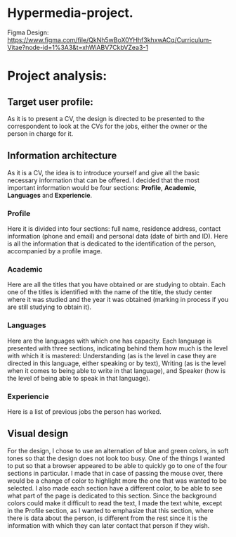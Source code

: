 # Hypermedia-project.
Figma Design: https://www.figma.com/file/QkNh5wBoX0YHhf3khxwACq/Curriculum-Vitae?node-id=1%3A3&t=xhWiABV7CkbVZea3-1

# Project analysis:

## Target user profile:
As it is to present a CV, the design is directed to be presented to the correspondent to look at the CVs for the jobs, either the owner or the person in charge for it.

## Information architecture
As it is a CV, the idea is to introduce yourself and give all the basic necessary information that can be offered.
I decided that the most important information would be four sections: **Profile**, **Academic**, **Languages** and **Experiencie**.
### Profile
Here it is divided into four sections: full name, residence address, contact information (phone and email) and personal data (date of birth and ID).
Here is all the information that is dedicated to the identification of the person, accompanied by a profile image.
### Academic
Here are all the titles that you have obtained or are studying to obtain. Each one of the titles is identified with the name of the title, the study center where it was studied and the year it was obtained (marking in process if you are still studying to obtain it).
### Languages
Here are the languages with which one has capacity.
Each language is presented with three sections, indicating behind them how much is the level with which it is mastered: Understanding (as is the level in case they are directed in this language, either speaking or by text), Writing (as is the level when it comes to being able to write in that language), and Speaker (how is the level of being able to speak in that language).
### Experiencie
Here is a list of previous jobs the person has worked.
## Visual design
For the design, I chose to use an alternation of blue and green colors, in soft tones so that the design does not look too busy.
One of the things I wanted to put so that a browser appeared to be able to quickly go to one of the four sections in particular. I made that in case of passing the mouse over, there would be a change of color to highlight more the one that was wanted to be selected.
I also made each section have a different color, to be able to see what part of the page is dedicated to this section.
Since the background colors could make it difficult to read the text, I made the text white, except in the Profile section, as I wanted to emphasize that this section, where there is data about the person, is different from the rest since it is the information with which they can later contact that person if they wish.
